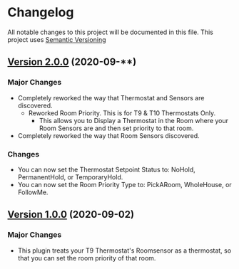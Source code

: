 # Changelog

All notable changes to this project will be documented in this file. This project uses [Semantic Versioning](https://semver.org/)

## [Version 2.0.0](https://github.com/donavanbecker/homebridge-honeywell-home-roomsensor-thermostat/compare/v1.0.0...v2.0.0) (2020-09-**)

### Major Changes

- Completely reworked the way that Thermostat and Sensors are discovered.
  - Reworked Room Priority. This is for T9 & T10 Thermostats Only.
    - This allows you to Display a Thermostat in the Room where your Room Sensors are and then set priority to that room.
- Completely reworked the way that Room Sensors discovered.

### Changes

- You can now set the Thermostat Setpoint Status to: NoHold, PermanentHold, or TemporaryHold.
- You can now set the Room Priority Type to: PickARoom, WholeHouse, or FollowMe.

## [Version 1.0.0](https://github.com/donavanbecker/homebridge-honeywell-home-roomsensor-thermostat/releases/tag/v1.0.0) (2020-09-02)

### Major Changes

- This plugin treats your T9 Thermostat's Roomsensor as a thermostat, so that you can set the room priority of that room.
